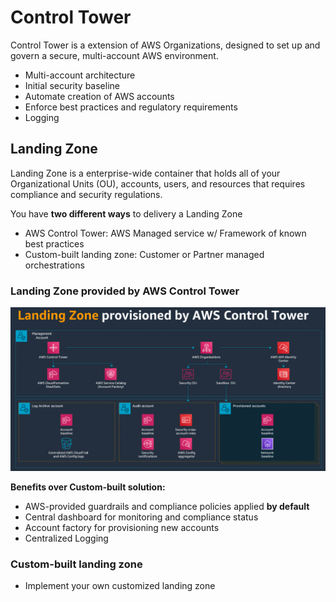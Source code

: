 # Control Tower

Control Tower is a extension of AWS Organizations, designed to set up and govern a secure, multi-account AWS environment.

- Multi-account architecture
- Initial security baseline
- Automate creation of AWS accounts
- Enforce best practices and regulatory requirements
- Logging

## Landing Zone

Landing Zone is a enterprise-wide container that holds all of your Organizational Units (OU), accounts, users, and resources that requires compliance and security regulations.  

You have **two different ways** to delivery a Landing Zone
- AWS Control Tower: AWS Managed service w/ Framework of known best practices
- Custom-built landing zone: Customer or Partner managed orchestrations

### Landing Zone provided by AWS Control Tower
![Landing Zone Resources](/Control%20Tower/imgs/aws-control-tower.png "Landing Zone Resources")  
  
**Benefits over Custom-built solution:**

- AWS-provided guardrails and compliance policies applied **by default**
- Central dashboard for monitoring and compliance status
- Account factory for provisioning new accounts 
- Centralized Logging

### Custom-built landing zone

- Implement your own customized landing zone